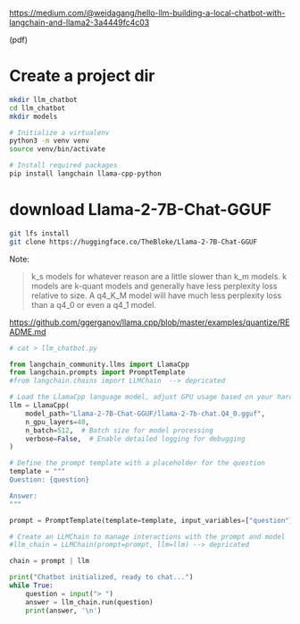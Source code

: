 
https://medium.com/@weidagang/hello-llm-building-a-local-chatbot-with-langchain-and-llama2-3a4449fc4c03

(pdf)

# Create a project dir
```sh
mkdir llm_chatbot
cd llm_chatbot
mkdir models

# Initialize a virtualenv
python3 -m venv venv
source venv/bin/activate

# Install required packages
pip install langchain llama-cpp-python

```


# download Llama-2-7B-Chat-GGUF
```sh
git lfs install 
git clone https://huggingface.co/TheBloke/Llama-2-7B-Chat-GGUF
```

Note:
> k_s models for whatever reason are a little slower than k_m models. k models are k-quant models and generally have less perplexity loss relative to size. A q4_K_M model will have much less perplexity loss than a q4_0 or even a q4_1 model.

https://github.com/ggerganov/llama.cpp/blob/master/examples/quantize/README.md




```py
# cat > llm_chatbot.py

from langchain_community.llms import LlamaCpp
from langchain.prompts import PromptTemplate
#from langchain.chains import LLMChain  --> depricated

# Load the LlamaCpp language model, adjust GPU usage based on your hardware
llm = LlamaCpp(
    model_path="Llama-2-7B-Chat-GGUF/llama-2-7b-chat.Q4_0.gguf",
    n_gpu_layers=40,
    n_batch=512,  # Batch size for model processing
    verbose=False,  # Enable detailed logging for debugging
)

# Define the prompt template with a placeholder for the question
template = """
Question: {question}

Answer:
"""

prompt = PromptTemplate(template=template, input_variables=["question"])

# Create an LLMChain to manage interactions with the prompt and model
#llm_chain = LLMChain(prompt=prompt, llm=llm) --> depricated

chain = prompt | llm

print("Chatbot initialized, ready to chat...")
while True:
    question = input("> ")
    answer = llm_chain.run(question)
    print(answer, '\n')


```